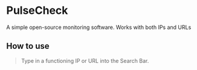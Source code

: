 # PulseCheck
A simple open-source monitoring software. Works with both IPs and URLs

## How to use
> Type in a functioning IP or URL into the Search Bar.
